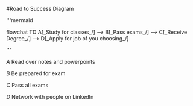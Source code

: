 #Road to Success Diagram

'''mermaid

flowchat TD
A[\_Study for classes_/] --> B[\_Pass exams_/] --> C[\_Receive Degree_/] --> D[\_Apply for job of you choosing_/]

'''

*A* Read over notes and powerpoints

*B* Be prepared for exam

*C* Pass all exams

*D* Network with people on LinkedIn
 